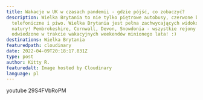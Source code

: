 ```yaml
---
title: Wakacje w UK w czasach pandemii - gdzie pójść, co zobaczyć?
description: Wielka Brytania to nie tylko piętrowe autobusy, czerwone budki
  telefoniczne i piwo. Wielka Brytania jest pełna zachwycających widoków i
  natury! Pembrokeshire, Cornwall, Devon, Snowdonia - wszystkie rejony
  odwiedzone w trakcie wakacyjnych weekendów minionego lata! :)
destinations: Wielka Brytania
featuredpath: cloudinary
date: 2022-04-09T20:18:17.831Z
type: post
author: Kitty R.
featuredalt: Image hosted by Cloudinary
language: pl
---
```

youtube 29S4FVbRoPM